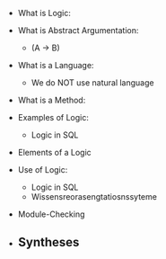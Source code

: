 - What is Logic:

- What is Abstract Argumentation:
    - (A -> B)
    
- What is a Language:
    - We do NOT use natural language

- What is a Method:

- Examples of Logic:
     - Logic in SQL 


- Elements of a Logic

- Use of Logic:
    - Logic in SQL
    - Wissensreorasengtatiosnssyteme

- Module-Checking
    
- Syntheses 
    - 

